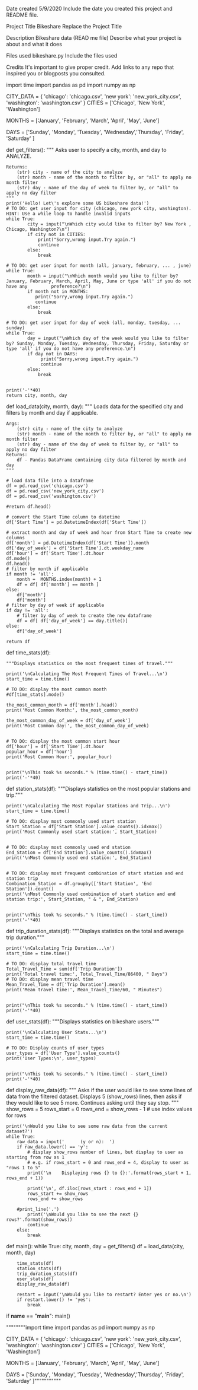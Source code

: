  Date created
5/9/2020
Include the date you created this project and README file.

 Project Title
Bikeshare
Replace the Project Title

 Description
Bikeshare data (READ me file)
Describe what your project is about and what it does

 Files used
bikeshare.py
Include the files used

 Credits
It's important to give proper credit. Add links to any repo that inspired you or blogposts you consulted.

import time
import pandas as pd
import numpy as np

CITY_DATA = { 'chicago': 'chicago.csv',
              'new york': 'new_york_city.csv',
              'washington': 'washington.csv' }
CITIES = ['Chicago', 'New York', 'Washington']

MONTHS = ['January', 'February', 'March', 'April', 'May', 'June']

DAYS = ['Sunday', 'Monday', 'Tuesday', 'Wednesday','Thursday', 'Friday', 'Saturday' ]


def get_filters():
    """
    Asks user to specify a city, month, and day to ANALYZE.

    Returns:
        (str) city - name of the city to analyze
        (str) month - name of the month to filter by, or "all" to apply no month filter
        (str) day - name of the day of week to filter by, or "all" to apply no day filter
    """
    print('Hello! Let\'s explore some US bikeshare data!')
    # TO DO: get user input for city (chicago, new york city, washington). HINT: Use a while loop to handle invalid inputs
    while True:
            city = input("\nWhich city would like to filter by? New York , Chicago, Washington?\n")
            if city not in CITIES:
                print("Sorry,wrong input.Try again.")
                continue
            else:
                break

    # TO DO: get user input for month (all, january, february, ... , june)
    while True:
            month = input("\nWhich month would you like to filter by? January, February, March, April, May, June or type 'all' if you do not have any         preference?\n")
            if month not in MONTHS:
               print("Sorry,wrong input.Try again.")
               continue
            else:
                break

    # TO DO: get user input for day of week (all, monday, tuesday, ... sunday)
    while True:
            day = input("\nWhich day of the week would you like to filter by? Sunday, Monday, Tuesday, Wednesday, Thursday, Friday, Saturday or type 'all' if you do not have any preference.\n")
            if day not in DAYS:
                 print("Sorry,wrong input.Try again.")
                 continue
            else:
                break
            

    print('-'*40)
    return city, month, day


def load_data(city, month, day):
    """
    Loads data for the specified city and filters by month and day if applicable.

    Args:
        (str) city - name of the city to analyze
        (str) month - name of the month to filter by, or "all" to apply no month filter
        (str) day - name of the day of week to filter by, or "all" to apply no day filter
    Returns:
        df - Pandas DataFrame containing city data filtered by month and day
    """
   
    # load data file into a dataframe
    df = pd.read_csv('chicago.csv')
    df = pd.read_csv('new_york_city.csv')
    df = pd.read_csv('washington.csv')
    
    #return df.head()
   
    # convert the Start Time column to datetime
    df['Start Time'] = pd.DatetimeIndex(df['Start Time'])

    # extract month and day of week and hour from Start Time to create new columns
    df['month'] = pd.DatetimeIndex(df['Start Time']).month
    df['day_of_week'] = df['Start Time'].dt.weekday_name
    df['hour'] = df['Start Time'].dt.hour
    df.mode()
    df.head()
    # filter by month if applicable
    if month != 'all':
        month =  MONTHS.index(month) + 1
        df = df[ df['month'] == month ]
    else:
        df['month']
        df['month']
    # filter by day of week if applicable
    if day != 'all':
        # filter by day of week to create the new dataframe
        df = df[ df['day_of_week'] == day.title()]
    else:
        df['day_of_week'] 
    
    return df
def time_stats(df):
 
    """Displays statistics on the most frequent times of travel."""

    print('\nCalculating The Most Frequent Times of Travel...\n')
    start_time = time.time()

    # TO DO: display the most common month
    #df[time_stats].mode() 
       
    the_most_common_month = df['month'].head()
    print('Most Common Month:', the_most_common_month)
   
    the_most_common_day_of_week = df['day_of_week']                    
    print('Most Common day:', the_most_common_day_of_week)


    # TO DO: display the most common start hour
    df['hour'] = df['Start Time'].dt.hour
    popular_hour = df['hour']
    print('Most Common Hour:', popular_hour)


    print("\nThis took %s seconds." % (time.time() - start_time))
    print('-'*40)


def station_stats(df):
    """Displays statistics on the most popular stations and trip."""

    print('\nCalculating The Most Popular Stations and Trip...\n')
    start_time = time.time()

    # TO DO: display most commonly used start station
    Start_Station = df['Start Station'].value_counts().idxmax()
    print('Most Commonly used start station:', Start_Station)


    # TO DO: display most commonly used end station
    End_Station = df['End Station'].value_counts().idxmax()
    print('\nMost Commonly used end station:', End_Station)


    # TO DO: display most frequent combination of start station and end station trip
    Combination_Station = df.groupby(['Start Station', 'End Station']).count()
    print('\nMost Commonly used combination of start station and end station trip:', Start_Station, " & ", End_Station)


    print("\nThis took %s seconds." % (time.time() - start_time))
    print('-'*40)


def trip_duration_stats(df):
    """Displays statistics on the total and average trip duration."""

    print('\nCalculating Trip Duration...\n')
    start_time = time.time()

    # TO DO: display total travel time
    Total_Travel_Time = sum(df['Trip Duration'])
    print('Total travel time:', Total_Travel_Time/86400, " Days")
    # TO DO: display mean travel time
    Mean_Travel_Time = df['Trip Duration'].mean()
    print('Mean travel time:', Mean_Travel_Time/60, " Minutes")


    print("\nThis took %s seconds." % (time.time() - start_time))
    print('-'*40)


def user_stats(df):
    """Displays statistics on bikeshare users."""

    print('\nCalculating User Stats...\n')
    start_time = time.time()

    # TO DO: Display counts of user types
    user_types = df['User Type'].value_counts()
    print('User Types:\n', user_types)

    
    print("\nThis took %s seconds." % (time.time() - start_time))
    print('-'*40)

def display_raw_data(df):
    """
    Asks if the user would like to see some lines of data from the filtered dataset.
    Displays 5 (show_rows) lines, then asks if they would like to see 5 more.
    Continues asking until they say stop.
    """
    show_rows = 5
    rows_start = 0
    rows_end = show_rows - 1    # use index values for rows

    print('\nWould you like to see some raw data from the current dataset?')
    while True:
        raw_data = input('      (y or n):  ')
        if raw_data.lower() == 'y':
            # display show_rows number of lines, but display to user as starting from row as 1
            # e.g. if rows_start = 0 and rows_end = 4, display to user as "rows 1 to 5"
            print('\n    Displaying rows {} to {}:'.format(rows_start + 1, rows_end + 1))

            print('\n', df.iloc[rows_start : rows_end + 1])
            rows_start += show_rows
            rows_end += show_rows

        #print_line('.')
            print('\nWould you like to see the next {} rows?'.format(show_rows))
            continue
        else:
            break

def main():
    while True:
        city, month, day = get_filters()
        df = load_data(city, month, day)

        time_stats(df)
        station_stats(df)
        trip_duration_stats(df)
        user_stats(df)
        display_raw_data(df)

        restart = input('\nWould you like to restart? Enter yes or no.\n')
        if restart.lower() != 'yes':
            break


if __name__ == "__main__":
	main()

""""""""import time
import pandas as pd
import numpy as np

CITY_DATA = { 'chicago': 'chicago.csv',
              'new york': 'new_york_city.csv',
              'washington': 'washington.csv' }
CITIES = ['Chicago', 'New York', 'Washington']

MONTHS = ['January', 'February', 'March', 'April', 'May', 'June']

DAYS = ['Sunday', 'Monday', 'Tuesday', 'Wednesday','Thursday', 'Friday', 'Saturday' ]"""""""""""